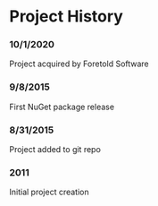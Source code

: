 # Project History

### 10/1/2020
Project acquired by Foretold Software

### 9/8/2015
First NuGet package release

### 8/31/2015
Project added to git repo

### 2011
Initial project creation